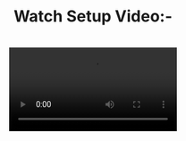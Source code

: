 <p align="center" style="text-align:center">
  <h1 align="center">Watch Setup Video:-</h1>
 
  <h1 align="center"><video src="https://github.com/Technical-Robot/ADB-Tool-For-PC/raw/main/How_to_Use_ADB-Video.mp4"></video></h1>
    

